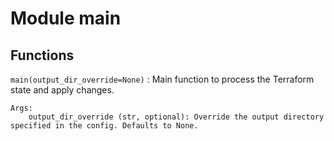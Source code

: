 Module main
===========

Functions
---------

`main(output_dir_override=None)`
:   Main function to process the Terraform state and apply changes.
    
    Args:
        output_dir_override (str, optional): Override the output directory specified in the config. Defaults to None.